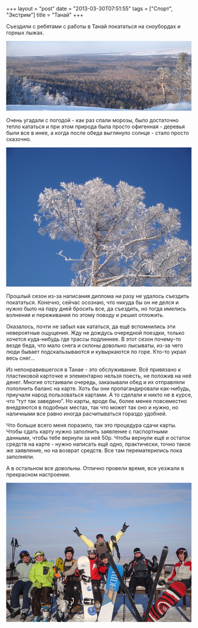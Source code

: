 +++
layout = "post"
date = "2013-03-30T07:51:55"
tags = ["Спорт", "Экстрим"]
title = "Танай"
+++

Съездили с ребятами с работы в Танай покататься на сноубордах и горных лыжах.

![image](/images/2d27140fc51cd9cb5906c19ff9f62f045ff16cc39863f86d5ee82e48f388d45e.jpg)

Очень угадали с погодой - как раз спали морозы, было достаточно тепло кататься и при этом природа была просто офигенная - деревья были все в инее, а когда после обеда выглянуло солнце - стало просто сказочно.

![image](/images/5a53187f8c2c69349d037af9fd92412e82bb88690032d17bf864db42c8b808e1.jpg)

Прошлый сезон из-за написания диплома ни разу не удалось съездить покататься. Конечно, сейчас осознаю, что никуда бы он не делся и нужно было на пару дней бросить все, да съездить, но тогда имелись волнения и переживания по этому поводу и решил отложить.

Оказалось, почти не забыл как кататься, да ещё вспомнились эти невероятные ощущения. Жду не дождусь очередной поездки, только хочется куда-нибудь где трассы подлиннее. В этот сезон почему-то везде беда, что мало снега и склоны довольно лысываты, из-за чего люди бывает подскальзываются и кувыркаются по горе. Кто-то украл весь снег…

Из непонравившегося в Танае - это обслуживание. Всё привязано к пластиковой карточке и элементарно нельзя поесть, не положив на неё денег. Многие отстаивали очередь, заказывали обед и их отправляли пополнить баланс на карте. Хоть бы они пропагандировали как-нибудь, приучали народ пользоваться картами. А то сделали и никто не в курсе, что “тут так заведено”. Но карты, вроде бы, более менее повсеместно внедряются в подобных местах, так что может так оно и нужно, но наличными все равно иногда расчитываться гораздо удобней.

Что больше всего меня поразило, так это процедура сдачи карты. Чтобы сдать карту нужно заполнить заявление с паспортными данными, чтобы тебе вернули за неё 50р. Чтобы вернули ещё и остаток средств на карте - нужно написать ещё одно, практически, точно такое же заявление, но на возврат средств. Все там перематерились пока заполняли.

А в остальном все довольны. Отлично провели время, все уезжали в прекрасном настроении.

![image](/images/b3f06305d5295ec77ca0c4ca8ad2c1d286713945087ae065eb8ca6fd2a9b2645.jpg)